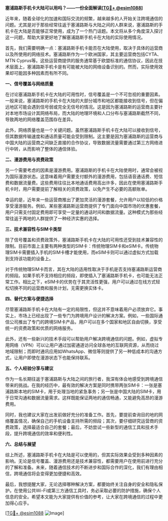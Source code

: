 **塞浦路斯手机卡大陆可以用吗？——一份全面解读[[TG💪+ @esim1088](https://t.me/s/esim1088)]**

近年来，随着全球化的加速和国际交流的频繁，越来越多的人开始关注跨境通信的问题。尤其是对于那些经常往返于塞浦路斯与大陆之间的人群来说，塞浦路斯的手机卡在大陆是否能够正常使用，成为了一个热门话题。本文将从多个角度深入探讨这一问题，帮助大家更好地了解塞浦路斯手机卡在大陆的实际使用情况。

首先，我们需要明确一点：塞浦路斯手机卡能否在大陆使用，取决于具体的运营商以及所使用的网络技术。塞浦路斯作为一个欧洲国家，其主要运营商包括CYTA、MTN Cyprus等。这些运营商提供的服务通常基于欧盟标准的通信协议，因此在技术层面上，塞浦路斯手机卡是有可能被大陆的网络设备识别的。然而，实际使用效果却可能因多种因素而有所不同。

**一、信号覆盖与网络质量**

在讨论塞浦路斯手机卡在大陆的可用性时，信号覆盖是一个不可忽视的重要因素。一般来说，塞浦路斯的手机卡在大陆的大部分城市和地区都能接收到信号，但在偏远地区可能会遇到信号弱或完全无信号的情况。这是因为塞浦路斯的运营商主要针对本地市场设计其网络布局，而大陆的地理环境和人口分布与塞浦路斯截然不同，导致两地的网络覆盖范围存在差异。

此外，网络质量也是一个关键问题。虽然塞浦路斯手机卡在大陆可以接收到信号，但其数据传输速度和通话质量可能会受到限制。这主要是因为塞浦路斯的运营商与中国大陆的运营商之间缺乏直接的合作协议，导致数据流量需要通过第三方网络进行中转，从而影响了整体的通信体验。

**二、漫游费用与资费政策**

另一个需要考虑的因素是漫游费用。塞浦路斯的手机卡在大陆使用时，通常会被视为国际漫游状态。这意味着用户需要支付额外的漫游费用，包括语音通话费、短信费和数据流量费。这些费用往往比本地通话费用高出许多，因此在使用塞浦路斯手机卡时，用户需要提前了解相关的资费政策，以免产生不必要的高额账单。

幸运的是，近年来一些运营商推出了更加灵活的漫游套餐，允许用户以较低的价格享受漫游服务。例如，某些塞浦路斯运营商提供了专门面向中国市场的优惠套餐，用户只需支付固定费用即可享受一定量的通话时间和数据流量。这种模式为那些经常往返于两地的人群提供了一种经济实惠的选择。

**三、技术兼容性与SIM卡类型**

除了信号覆盖和资费政策外，塞浦路斯手机卡在大陆的可用性还受到技术兼容性的限制。目前市面上主要有两种类型的SIM卡：传统物理SIM卡和eSIM卡。传统物理SIM卡需要插入手机的SIM卡槽才能使用，而eSIM卡则可以通过虚拟方式加载到支持该功能的设备上。

对于传统物理SIM卡而言，其在大陆的适用性取决于手机是否支持塞浦路斯运营商的频段。如果手机不支持相应的频段，即使插入了塞浦路斯手机卡，也可能无法正常工作。相比之下，eSIM卡的优势在于其灵活性更强，用户可以通过在线方式轻松切换不同的运营商和服务计划，无需更换实体卡。

**四、替代方案与便捷选择**

尽管塞浦路斯手机卡在大陆有一定的局限性，但这并不意味着用户必须放弃它。事实上，市场上已经出现了一些专门为跨境用户设计的解决方案。例如，一些国际通信公司推出了专门的跨境SIM卡产品，用户可以在多个国家和地区自由切换，享受统一的资费政策和优质的网络服务。

此外，还有一些新兴的技术手段可以帮助用户解决跨境通信的问题。例如，虚拟专用网络（VPN）可以让用户通过加密通道访问全球各地的互联网资源，从而绕过地域限制；而即时通讯应用如WhatsApp、微信等则提供了另一种低成本的沟通方式，让用户即使在漫游状态下也能保持联系。

**五、个人经验分享与建议**

作为一名长期往返于塞浦路斯与大陆之间的旅行者，我深有体会地感受到跨境通信带来的挑战。在我的经历中，最有效的解决方案是同时携带两张SIM卡：一张是塞浦路斯本地的SIM卡，用于处理当地的紧急事务；另一张是中国大陆的SIM卡，用于日常沟通和数据流量需求。这样既能保证两地的通信畅通，又能避免高昂的漫游费用。

同时，我也建议大家在出发前做好充分的准备工作。首先，要提前查询目的地的网络覆盖情况，确保自己的手机设备支持所需的频段；其次，要仔细研究运营商的资费政策，选择最适合自己的套餐；最后，不妨尝试一些新型的通信工具和技术手段，提升跨境通信的效率和便利性。

**六、总结与展望**

综上所述，塞浦路斯手机卡在大陆是可以使用的，但其实际效果会受到多种因素的影响。无论是信号覆盖、漫游费用还是技术兼容性，都需要用户在使用前进行充分的了解和准备。未来，随着通信技术的不断进步和国际合作的深化，我们有理由相信，跨境通信将会变得更加便捷和高效。

最后，我想提醒大家，无论选择哪种解决方案，都要始终关注自身的安全和隐私保护。在使用公共Wi-Fi或第三方通信工具时，务必采取必要的防护措施，确保个人信息的安全。希望本文能为大家提供有价值的参考，让大家在跨境通信的过程中更加得心应手。

[[TG💪+ @esim1088](https://t.me/s/esim1088) ![Image](https://i.postimg.cc/4NQfJmqS/Snipaste-2025-05-13-00-14-12.png)]